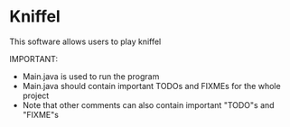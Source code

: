 # Kniffel
This software allows users to play kniffel

IMPORTANT:
- Main.java is used to run the program
- Main.java should contain important TODOs and FIXMEs for the whole project
- Note that other comments can also contain important "TODO"s and "FIXME"s
